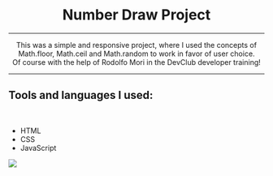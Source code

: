 <h1 align="center">Number Draw Project</h1>
<hr>
<p align="center">This was a simple and responsive project, where I used the concepts of Math.floor, Math.ceil and Math.random to work in favor of user choice.
<br>
Of course with the help of Rodolfo Mori in the DevClub developer training!</p>
<hr>
<h2>Tools and languages ​​I used:</h2>
<br>
<ul>
  <li>HTML</li>
  <li>CSS</li>
  <li>JavaScript</li>
</ul>

<img src="https://github.com/crixsanti/sorteador-de-numeros/blob/main/img/Sorteador.png?raw=true">
